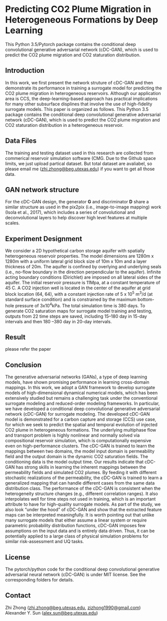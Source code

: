 # Predicting CO2 Plume Migration in Heterogeneous Formations by Deep Learning
This Python 3.5/Pytorch package contains the conditional deep convolutional generative adversarial network (cDC-GAN), which is used to predict the CO2 plume migration and CO2 staturation distribution. 
## Introduction
In this work, we first present the network struture of cDC-GAN and then demonstrate its performance in training a surrogate model for predicting the CO2 plume migration in heterogeneous reservoirs. Although our application area is CCS, the deep-learning-based approach has practical implications for many other subsurface displines that involve the use of high-fidelity surrogate models. This paper is organized as follows. 
This Python 3.5 package contains the conditional deep convolutional generative adversarial network (cDC-GAN), which is used to predict the CO2 plume migration and CO2 staturation distribution in a heterogeneous reservoir. 
## Data Files
The training and testing dataset used in this research are collected from commerical reservoir simulation software (CMG. Due to the Github space limits, we just upload partical dataset. But total dataset are avaliabel, so please email me (zhi.zhong@beg.utexas.edu) if you want to get all those data. 
## GAN network structure
For the cDC-GAN design, the generator **__G__** and discriminator **__D__** share a similar structure as used in the pix2pix (i.e., image-to-image mapping) work (Isola et al., 2017), which includes a series of convolutional and deconvolutional layers to help discover high level features at multiple scales. 

## Experiment Designment
We consider a 2D hypothetical carbon storage aquifer with spatially heterogeneous reservoir properties. The model dimensions are 1280m x 1280m with a uniform lateral grid block size of 10m x 10m and a layer thickness of 20m. The aquifer is confined by overlying and underlying seals (i.e., no-flow boundary in the direction perpendicular to the aquifer). Infinite acting boundary conditions (Dirichlet) are imposed on all lateral sides of the aquifer. The initial reservoir pressure is 11Mpa, at a constant temperature of 45 C. A CO2 injection well is located in the center of the aquifer at grid block location (64, 64), with a constant injection rate of 5 x 10<sup>5</sup> m<sup>3</sup>/d (at standard surface condition) and is constrained by the maximum bottom-hole pressure of 3x10<sup>4</sup>kPa. The total simulation time is 380 days. To generate CO2 saturation maps for surrogate model training and testing, outputs from 22 time steps are saved, including 15–180 day in 15-day intervals and then 180 –380 day in 20-day intervals.
## Result
please refer the paper
## Conclusion 
The generative adversarial networks (GANs), a type of deep learning models, have shown promising performance in learning cross-domain mappings. In this work, we adopt a GAN framework to develop surrogate models of high-dimensional dynamical numerical models, which has been extensively studied but remains a challenging task under the conventional surrogate modeling and reduced-order modeling frameworks. In particular, we have developed a conditional deep convolutional generative adversarial network (cDC-GAN) for surrogate modeling. The developed cDC-GAN model is demonstrated for a carbon capture and storage (CCS) use case, for which we seek to predict the spatial and temporal evolution of injected CO2 plume in heterogeneous formations. The underlying multiphase flow and transport problem is highly nonlinear and normally solved via compositional reservoir simulation, which is computationally expensive even on high-performance clusters. The cDC-GAN is trained to learn the mappings between two domains, the model input domain is permeability field and the output domain is the dynamic CO2 saturation fields. The conditioning data is the model output time. Our results indicate that cDC-GAN has strong skills in learning the inherent mappings between the permeability fields and simulated CO2 plumes. By feeding it with different stochastic realizations of the permeability, the cDC-GAN is trained to learn a generalized mapping that can handle different cases from the same data distribution class. The performance of the cDC-GAN is consistent when the heterogeneity structure changes (e.g., different correlation ranges). It also interpolates well for time steps not used in training, which is an important attribute to have for high-quality surrogate models. As part of the study, we also look “under the hood” of cDC-GAN and show that the extracted feature maps can be interpreted meaningfully. It is worth pointing out that unlike many surrogate models that either assume a linear system or require parametric probability distribution functions, cDC-GAN imposes few assumptions on the input data and is entirely data driven. Thus, it can be potentially applied to a large class of physical simulation problems for similar risk-assessment and UQ tasks.

## License
The pytorch/python code for the conditional deep convolutional generative adversarial neural network (cDC-GAN) is under MIT license. See the corresponding folders for details.

## Contact
Zhi Zhong (zhi.zhong@beg.utexas.edu, zizhong1990@gmail.com)
Alexander Y. Sun (alex.sun@beg.utexas.edu)
